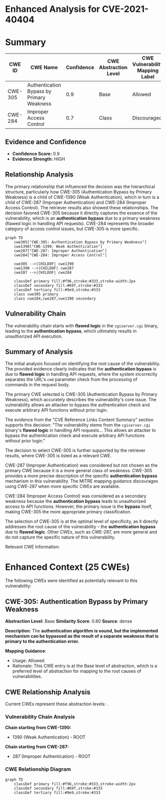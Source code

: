 # Enhanced Analysis for CVE-2021-40404

# Summary
| CWE ID | CWE Name | Confidence | CWE Abstraction Level | CWE Vulnerability Mapping Label | CWE-Vulnerability Mapping Notes |
|---|---|---|---|---|---|
| CWE-305 | Authentication Bypass by Primary Weakness | 0.9 | Base | Allowed | Primary CWE |
| CWE-284 | Improper Access Control | 0.7 | Class | Discouraged | Secondary CWE |

## Evidence and Confidence

*   **Confidence Score:** 0.9
*   **Evidence Strength:** HIGH

## Relationship Analysis
The primary relationship that influenced the decision was the hierarchical structure, particularly how CWE-305 (Authentication Bypass by Primary Weakness) is a child of CWE-1390 (Weak Authentication), which in turn is a child of CWE-287 (Improper Authentication) and CWE-284 (Improper Access Control). The retriever results also showed these relationships. The decision favored CWE-305 because it directly captures the essence of the vulnerability, which is an **authentication bypass** due to a primary weakness (flawed logic in handling API requests). CWE-284 represents the broader category of access control issues, but CWE-305 is more specific.

```mermaid
graph TD
    cwe305["CWE-305: Authentication Bypass by Primary Weakness"]
    cwe1390["CWE-1390: Weak Authentication"]
    cwe287["CWE-287: Improper Authentication"]
    cwe284["CWE-284: Improper Access Control"]

    cwe305 -->|CHILDOF| cwe1390
    cwe1390 -->|CHILDOF| cwe287
    cwe287 -->|CHILDOF| cwe284
    
    classDef primary fill:#f96,stroke:#333,stroke-width:2px
    classDef secondary fill:#69f,stroke:#333
    classDef tertiary fill:#9e9,stroke:#333
    class cwe305 primary
    class cwe284,cwe287,cwe1390 secondary
```

## Vulnerability Chain
The vulnerability chain starts with **flawed logic** in the `cgiserver.cgi` binary, leading to the **authentication bypass**, which ultimately results in unauthorized API execution.

## Summary of Analysis
The initial analysis focused on identifying the root cause of the vulnerability. The provided evidence clearly indicates that the **authentication bypass** is due to **flawed logic** in handling API requests, where the system incorrectly separates the URL's `cmd` parameter check from the processing of commands in the request body.

The primary CWE selected is CWE-305 (Authentication Bypass by Primary Weakness), which accurately describes the vulnerability's core issue. The vulnerability allows an attacker to bypass the authentication check and execute arbitrary API functions without prior login.

The evidence from the "CVE Reference Links Content Summary" section supports this decision:
"The vulnerability stems from the `cgiserver.cgi` binary's **flawed logic** in handling API requests... This allows an attacker to bypass the authentication check and execute arbitrary API functions without prior login."

The decision to select CWE-305 is further supported by the retriever results, where CWE-305 is listed as a relevant CWE.

CWE-287 (Improper Authentication) was considered but not chosen as the primary CWE because it is a more general class of weakness. CWE-305 provides a more precise description of the specific **authentication bypass** mechanism in this vulnerability. The MITRE mapping guidance discourages using CWE-287 when more specific CWEs are available.

CWE-284 (Improper Access Control) was considered as a secondary weakness because the **authentication bypass** leads to unauthorized access to API functions. However, the primary issue is the **bypass** itself, making CWE-305 the more appropriate primary classification.

The selection of CWE-305 is at the optimal level of specificity, as it directly addresses the root cause of the vulnerability – the **authentication bypass** due to **flawed logic**. Other CWEs, such as CWE-287, are more general and do not capture the specific nature of this vulnerability.

Relevant CWE Information:

# Enhanced Context (25 CWEs)
The following CWEs were identified as potentially relevant to this vulnerability:

## CWE-305: Authentication Bypass by Primary Weakness
**Abstraction Level**: Base
**Similarity Score**: 0.80
**Source**: dense

**Description**:
The **authentication algorithm is sound, but the implemented mechanism can be bypassed as the result of a separate weakness that is primary to the authentication error.**

**Mapping Guidance**:
- Usage: Allowed
- Rationale: This CWE entry is at the Base level of abstraction, which is a preferred level of abstraction for mapping to the root causes of vulnerabilities.


## CWE Relationship Analysis

Current CWEs represent these abstraction levels: .


### Vulnerability Chain Analysis

**Chain starting from CWE-1390:**
- 1390 (Weak Authentication) - ROOT


**Chain starting from CWE-287:**
- 287 (Improper Authentication) - ROOT



### CWE Relationship Diagram

```mermaid
graph TD
    classDef primary fill:#f96,stroke:#333,stroke-width:2px
    classDef secondary fill:#69f,stroke:#333
    classDef tertiary fill:#9e9,stroke:#333
```